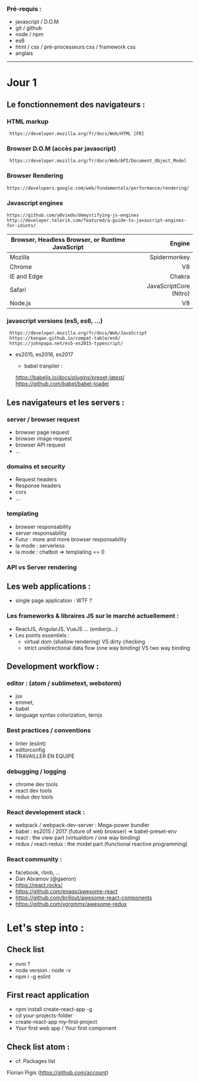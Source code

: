 
### Pré-requis :

- javascript / D.O.M
- git / github
- node / npm
- es6
- html / css / pré-processeurs css / framework css
- anglais

---

# Jour 1

## Le fonctionnement des navigateurs :

### HTML markup
     https://developer.mozilla.org/fr/docs/Web/HTML [FR]
### Browser D.O.M (accès par javascript)
     https://developer.mozilla.org/fr/docs/Web/API/Document_Object_Model
### Browser Rendering
    https://developers.google.com/web/fundamentals/performance/rendering/

### Javascript engines
    https://github.com/a0viedo/demystifying-js-engines
    http://developer.telerik.com/featured/a-guide-to-javascript-engines-for-idiots/


Browser, Headless Browser, or Runtime JavaScript | Engine
---|---:
Mozilla | Spidermonkey
Chrome | V8
IE and Edge | Chakra
Safari | JavaScriptCore (Nitro)
Node.js | V8


### javascript versions (es5, es6, ...)
     https://developer.mozilla.org/fr/docs/Web/JavaScript
     https://kangax.github.io/compat-table/es6/
     https://johnpapa.net/es5-es2015-typescript/

  * es2015, es2016, es2017
    * babel tranpiler :

    https://babeljs.io/docs/plugins/preset-latest/
    https://github.com/babel/babel-loader

## Les navigateurs et les servers :

### server / browser request

  * browser page request
  * browser image request
  * browser API request
  * ...

### domains et security

  * Request headers
  * Response headers
  * cors
  * ...

### templating

  * browser responsability
  * server responsability
  * Futur : more and more browser responsability
  * la mode : serverless
  * la mode : chatbot => templating == 0

### API vs Server rendering

## Les web applications :

  * single page application : WTF ?

### Les frameworks & libraires JS sur le marché actuellement :
- ReactJS, AngularJS, VueJS ... (emberjs...)
- Les points essentiels :
  - virtual dom (shallow rendering) VS dirty checking
  - strict unidirectional data flow (one way binding) VS two way binding

## Development workflow :

### editor : (atom / sublimetext, webstorm)

  - jsx
  - emmet,
  - babel
  - language syntax colorization, ternjs

### Best practices / conventions

  - linter (eslint)
  - editorconfig
  - TRAVAILLER EN EQUIPE

### debugging / logging

  - chrome dev tools
  - react dev tools
  - redux dev tools

### React development stack :

- webpack / webpack-dev-server : Mega-power bundler
- babel : es2015 / 2017 (future of web browser) => babel-preset-env
- react : the view part (virtualdom  / one way binding)
- redux / react-redux : the model part (functional reactive programming)

### React community :
- facebook, rbnb, ...
- Dan Abramov (@gaeron)
- https://react.rocks/
- https://github.com/enaqx/awesome-react
- https://github.com/brillout/awesome-react-components
- https://github.com/xgrommx/awesome-redux

# Let's step into :

## Check list

- nvm ?
- node version : node -v
- npm i -g eslint

## First react application

- npm install create-react-app -g
- cd your-projects-folder
- create-react-app my-first-project
- Your first web app / Your first component

## Check list atom :

- cf. Packages list

Florian Pigis (https://github.com/account)
